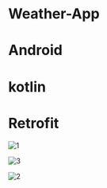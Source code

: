 # Weather-App
# Android
# kotlin
# Retrofit


![1](https://user-images.githubusercontent.com/91014874/197451277-25921a20-35e2-4a19-b22d-84c972eae789.jpeg)

![3](https://user-images.githubusercontent.com/91014874/197451290-ac2068e5-e6a0-4fee-9415-0609e7c6ae4f.jpeg)

![2](https://user-images.githubusercontent.com/91014874/197451287-0c9a8024-2a2b-4f74-8d1d-14671282b297.jpeg)


